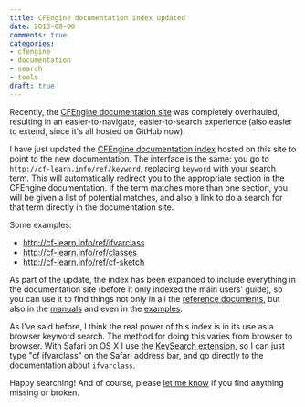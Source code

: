 ```yaml
---
title: CFEngine documentation index updated
date: 2013-08-08
comments: true
categories:
- cfengine
- documentation
- search
- tools
draft: true
---
```


Recently, the
[CFEngine documentation site](https://cfengine.com/docs/3.5/index.html)
was completely overhauled, resulting in an easier-to-navigate,
easier-to-search experience (also easier to extend, since it's all
hosted on GitHub now).

I have just updated the
[CFEngine documentation index](http://blog.cf-learn.info/searching-cfengine-documentation/)
hosted on this site to point to the new documentation. The interface
is the same: you go to `http://cf-learn.info/ref/keyword`, replacing
`keyword` with your search term. This will automatically redirect you
to the appropriate section in the CFEngine documentation. If the term
matches more than one section, you will be given a list of potential
matches, and also a link to do a search for that term directly in the
documentation site.

Some examples:

- <http://cf-learn.info/ref/ifvarclass>
- <http://cf-learn.info/ref/classes>
- <http://cf-learn.info/ref/cf-sketch>

As part of the update, the index has been expanded to include
everything in the documentation site (before it only indexed the main
users' guide), so you can use it to find things not only in all the
[reference documents](https://cfengine.com/docs/3.5/reference.html),
but also in the [manuals](https://cfengine.com/docs/3.5/manuals.html)
and even in the
[examples](https://cfengine.com/docs/3.5/examples.html).

As I've said before, I think the real power of this index is in its
use as a browser keyword search. The method for doing this varies from
browser to browser. With Safari on OS X I use the
[KeySearch extension](http://www.macosxtips.co.uk/keysearch/), so I
can just type "cf ifvarclass" on the Safari address bar, and go
directly to the documentation about `ifvarclass`.

Happy searching! And of course, please
[let me know](http://cf-learn.info/contact.html) if you find anything
missing or broken.
